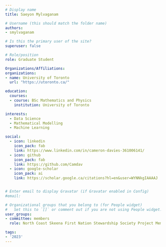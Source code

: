 ```yaml
---
# Display name
title: Saeyon Mylvaganam

# Username (this should match the folder name)
authors:
- smylvaganam

# Is this the primary user of the site?
superuser: false

# Role/position
role: Graduate Student

Organizations/Affiliations:
organizations:
- name: University of Toronto
  url: "https://utoronto.ca/"

education:
  courses:
  - course: BSc Mathematics and Physics
    institution: University of Toronto

interests:
  - Data Science
  - Mathematical Modelling
  - Machine Learning

social:
  - icon: linkedin
    icon_pack: fab
    link: https://www.linkedin.com/in/cameron-davies-361006141/
  - icon: github
    icon_pack: fab
    link: https://github.com/Camdav
  - icon: google-scholar
    icon_pack: ai
    link: https://scholar.google.ca/citations?hl=en&user=WYNNkgIAAAAJ


# Enter email to display Gravatar (if Gravatar enabled in Config)
#email:

# Organizational groups that you belong to (for People widget)
#   Set this to `[]` or comment out if you are not using People widget.
user_groups:
- committee: members
  role: North Coast Skeena First Nation Stewardship Society Project Member

tags:
- '2023'
---
```

